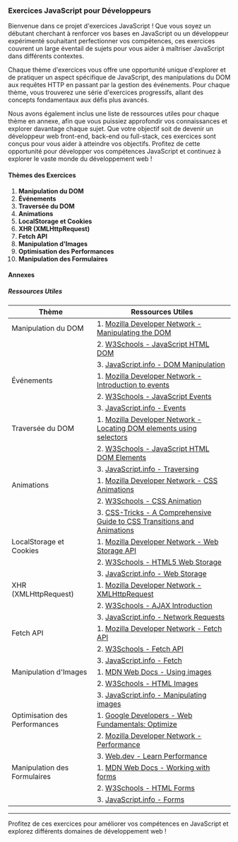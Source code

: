 ### Exercices JavaScript pour Développeurs

Bienvenue dans ce projet d'exercices JavaScript ! Que vous soyez un débutant cherchant à renforcer vos bases en JavaScript ou un développeur expérimenté souhaitant perfectionner vos compétences, ces exercices couvrent un large éventail de sujets pour vous aider à maîtriser JavaScript dans différents contextes.

Chaque thème d'exercices vous offre une opportunité unique d'explorer et de pratiquer un aspect spécifique de JavaScript, des manipulations du DOM aux requêtes HTTP en passant par la gestion des événements. Pour chaque thème, vous trouverez une série d'exercices progressifs, allant des concepts fondamentaux aux défis plus avancés.

Nous avons également inclus une liste de ressources utiles pour chaque thème en annexe, afin que vous puissiez approfondir vos connaissances et explorer davantage chaque sujet. Que votre objectif soit de devenir un développeur web front-end, back-end ou full-stack, ces exercices sont conçus pour vous aider à atteindre vos objectifs. Profitez de cette opportunité pour développer vos compétences JavaScript et continuez à explorer le vaste monde du développement web !

#### Thèmes des Exercices

1. **Manipulation du DOM**
2. **Événements**
3. **Traversée du DOM**
4. **Animations**
5. **LocalStorage et Cookies**
6. **XHR (XMLHttpRequest)**
7. **Fetch API**
8. **Manipulation d'Images**
9. **Optimisation des Performances**
10. **Manipulation des Formulaires**

#### Annexes

##### Ressources Utiles

| Thème                          | Ressources Utiles                                                                                           |
| ------------------------------ | ----------------------------------------------------------------------------------------------------------- |
| Manipulation du DOM            | 1. [Mozilla Developer Network - Manipulating the DOM](https://developer.mozilla.org/en-US/docs/Web/API/Document_Object_Model) |
|                                | 2. [W3Schools - JavaScript HTML DOM](https://www.w3schools.com/js/js_htmldom.asp)                        |
|                                | 3. [JavaScript.info - DOM Manipulation](https://javascript.info/document)                                  |
| Événements                     | 1. [Mozilla Developer Network - Introduction to events](https://developer.mozilla.org/en-US/docs/Learn/JavaScript/Building_blocks/Events) |
|                                | 2. [W3Schools - JavaScript Events](https://www.w3schools.com/js/js_events.asp)                              |
|                                | 3. [JavaScript.info - Events](https://javascript.info/events)                                              |
| Traversée du DOM               | 1. [Mozilla Developer Network - Locating DOM elements using selectors](https://developer.mozilla.org/en-US/docs/Web/API/Document_object_model/Locating_DOM_elements_using_selectors) |
|                                | 2. [W3Schools - JavaScript HTML DOM Elements](https://www.w3schools.com/js/js_htmldom_elements.asp)         |
|                                | 3. [JavaScript.info - Traversing](https://javascript.info/traversing-dom)                                    |
| Animations                     | 1. [Mozilla Developer Network - CSS Animations](https://developer.mozilla.org/en-US/docs/Web/CSS/CSS_Animations) |
|                                | 2. [W3Schools - CSS Animation](https://www.w3schools.com/css/css3_animations.asp)                          |
|                                | 3. [CSS-Tricks - A Comprehensive Guide to CSS Transitions and Animations](https://css-tricks.com/snippets/css/a-guide-to-css-transitions-and-animations/) |
| LocalStorage et Cookies        | 1. [Mozilla Developer Network - Web Storage API](https://developer.mozilla.org/en-US/docs/Web/API/Web_Storage_API) |
|                                | 2. [W3Schools - HTML5 Web Storage](https://www.w3schools.com/html/html5_webstorage.asp)                    |
|                                | 3. [JavaScript.info - Web Storage](https://javascript.info/localstorage)                                   |
| XHR (XMLHttpRequest)           | 1. [Mozilla Developer Network - XMLHttpRequest](https://developer.mozilla.org/en-US/docs/Web/API/XMLHttpRequest) |
|                                | 2. [W3Schools - AJAX Introduction](https://www.w3schools.com/js/js_ajax_intro.asp)                         |
|                                | 3. [JavaScript.info - Network Requests](https://javascript.info/network)                                   |
| Fetch API                      | 1. [Mozilla Developer Network - Fetch API](https://developer.mozilla.org/en-US/docs/Web/API/Fetch_API)     |
|                                | 2. [W3Schools - Fetch API](https://www.w3schools.com/js/js_api_fetch.asp)                                   |
|                                | 3. [JavaScript.info - Fetch](https://javascript.info/fetch)                                                |
| Manipulation d'Images           | 1. [MDN Web Docs - Using images](https://developer.mozilla.org/en-US/docs/Web/HTML/Element/img)            |
|                                | 2. [W3Schools - HTML Images](https://www.w3schools.com/html/html_images.asp)                               |
|                                | 3. [JavaScript.info - Manipulating images](https://javascript.info/modifying-document#changing-the-image)  |
| Optimisation des Performances  | 1. [Google Developers - Web Fundamentals: Optimize](https://developers.google.com/web/fundamentals/performance) |
|                                | 2. [Mozilla Developer Network - Performance](https://developer.mozilla.org/en-US/docs/Web/Performance)     |
|                                | 3. [Web.dev - Learn Performance](https://web.dev/learn-performance/)                                         |
| Manipulation des Formulaires    | 1. [MDN Web Docs - Working with forms](https://developer.mozilla.org/en-US/docs/Learn/HTML/Forms)           |
|                                | 2. [W3Schools - HTML Forms](https://www.w3schools.com/html/html_forms.asp)                                   |
|                                | 3. [JavaScript.info - Forms](https://javascript.info/forms)                                                 |

---

Profitez de ces exercices pour améliorer vos compétences en JavaScript et explorez différents domaines de développement web !
